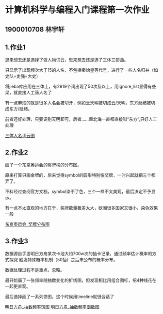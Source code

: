 # 计算机科学与编程入门课程第一次作业
## 1900010708 林宇轩
## 1.作业1
思来想去还是选择了做人物词云，思来想去还是选了三体三部曲。

只显示了出现频次大于15的人名，不包括秦始皇等代号，进行了一些人名归并（如史队=史强=大史）

将jieba库应用在三体上，有2919个词出现了50次及以上，用ignore_list显得有些呆，就直接人工筛人名了

有一点麻烦的就是很多人名会被切开，例如云天明被切成云/天明，东方延绪被切成东方/延绪。

前者还好处理，只要识别天明即可，后者……章北海一直都直接叫“东方”,只好人工处理
    
[三体人名词云图](https://linyorson.github.io/threebody_wordcloud.html)

## 2.作业2
画了一个东京奥运会的奖牌榜的分布图。

原来打算只画金牌的，后来觉得symbol的圆形特别像奖牌，一时兴起就把三个都弄了。

不料经过查阅官方文档，symbol染不了色，三个一样不太美观，最后决定不予显示。

有一点不太直观的地方在于，奖牌数量极差太大，欧洲很多国家又很小，染色效果一般
    
[东京奥运会_奖牌分布图](https://linyorson.github.io/medal_world.html)

## 3.作业3
数据源自手游明日方舟某次卡池大约700w次的抽卡记录，通过频率估计概率的方式探究 触发特殊概率机制（50抽）之后未公布的概率分布。

数据处理过程不是重点，忽略。

最开始画了一张频率随抽数变化的折线图，但发现相比用组合图标，把4种线花在一起更直观。

最后选择画了一系列饼图。这个时候用timeline就很合适了
    
[明日方舟_抽数频率饼图](https://linyorson.github.io/ark_pie.html)
[明日方舟_抽数频率函数图](https://linyorson.github.io/p_chart.html)
